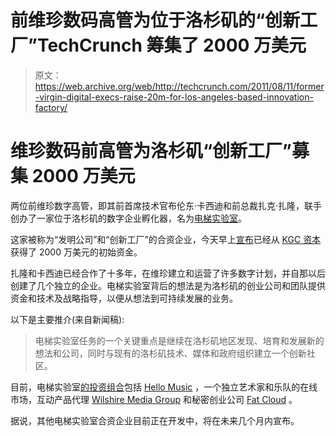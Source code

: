# 前维珍数码高管为位于洛杉矶的“创新工厂”TechCrunch 筹集了 2000 万美元

> 原文：<https://web.archive.org/web/http://techcrunch.com/2011/08/11/former-virgin-digital-execs-raise-20m-for-los-angeles-based-innovation-factory/>

# 维珍数码前高管为洛杉矶“创新工厂”募集 2000 万美元

两位前维珍数字高管，即其前首席技术官布伦东·卡西迪和前总裁扎克·扎隆，联手创办了一家位于洛杉矶的数字企业孵化器，名为[电梯实验室](https://web.archive.org/web/20230203122358/http://elevatorlabs.com/)。

这家被称为“发明公司”和“创新工厂”的合资企业，今天早上[宣布](https://web.archive.org/web/20230203122358/http://elevatorlabs.com/news.html)已经从 [KGC 资本](https://web.archive.org/web/20230203122358/http://kvgpartners.net/)获得了 2000 万美元的初始资金。

扎隆和卡西迪已经合作了十多年，在维珍建立和运营了许多数字计划，并自那以后创建了几个独立的企业。电梯实验室背后的想法是为洛杉矶的创业公司和团队提供资金和技术及战略指导，以便从想法到可持续发展的业务。

以下是主要推介(来自新闻稿):

> 电梯实验室任务的一个关键重点是继续在洛杉矶地区发现、培育和发展新的想法和公司，同时与现有的洛杉矶技术、媒体和政府组织建立一个创新社区。

目前，电梯实验室[的投资组合](https://web.archive.org/web/20230203122358/http://elevatorlabs.com/companies.html)包括 [Hello Music](https://web.archive.org/web/20230203122358/http://www.hellomusic.com/landing.aspx) ，一个独立艺术家和乐队的在线市场，互动产品代理 [Wilshire Media Group](https://web.archive.org/web/20230203122358/http://wilshiremedia.com/) 和秘密创业公司 [Fat Cloud](https://web.archive.org/web/20230203122358/http://www.fatcloud.com/) 。

据说，其他电梯实验室合资企业目前正在开发中，将在未来几个月内宣布。